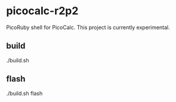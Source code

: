 # picocalc-r2p2
PicoRuby shell for PicoCalc.
This project is currently experimental.

## build

./build.sh

## flash

./build.sh flash
